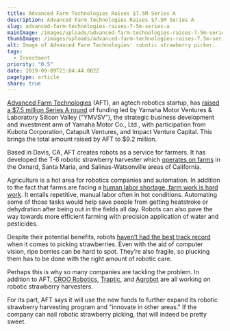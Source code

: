 ```yaml
---
title: Advanced Farm Technologies Raises $7.5M Series A
description: Advanced Farm Technologies Raises $7.5M Series A
slug: advanced-farm-technologies-raises-7-5m-series-a
mainImage: /images/uploads/advanced-farm-technologies-raises-7.5m-series-a-featured.jpg
thumbImage: /images/uploads/advanced-farm-technologies-raises-7.5m-series-a-thumb.jpg
alt: Image of Advanced Farm Technologies' robotic strawberry picker.
tags:
  - Investment
priority: "0.5"
date: 2019-09-09T21:04:44.002Z
pagetype: article
share: true
---
```

[Advanced Farm Technologies](https://advanced.farm/) (AFT), an agtech robotics startup, has [raised a $7.5 million Series A round](https://www.businesswire.com/news/home/20190827005097/en/Yamaha-Motor-Ventures-Laboratory-Silicon-Valley-Leads) of funding led by Yamaha Motor Ventures & Laboratory Silicon Valley ("YMVSV"), the strategic business development and investment arm of Yamaha Motor Co., Ltd., with participation from Kubota Corporation, Catapult Ventures, and Impact Venture Capital. This brings the total amount raised by AFT to $9.2 million.

Based in Davis, CA, AFT creates robots as a service for farmers. It has developed the T-6 robotic strawberry harvester which [operates on farms](https://agfundernews.com/yamaha-leads-7-5m-series-a-in-strawberry-harvesting-robot) in the Oxnard, Santa Maria, and Salinas-Watsonville areas of California.

Agriculture is a hot area for robotics companies and automation. In addition to the fact that farms are facing a [human labor shortage, farm work is hard work](https://www.fb.org/viewpoints/another-year-of-farm-labor-shortages). It entails repetitive, manual labor often in hot conditions. Automating some of those tasks would help save people from getting heatstroke or dehydration after being out in the fields all day. Robots can also pave the way towards more efficient farming with precision application of water and pesticides.

Despite their potential benefits, robots [haven’t had the best track record](https://www.npr.org/sections/thesalt/2018/03/20/592857197/robots-are-trying-to-pick-strawberries-so-far-theyre-not-very-good-at-it) when it comes to picking strawberries. Even with the aid of computer vision, ripe berries can be hard to spot. They’re also fragile, so plucking them has to be done with the right amount of robotic care.

Perhaps this is why so many companies are tackling the problem. In addition to AFT, [CROO Robotics](https://www.harvestcroorobotics.com/), [Traptic](https://www.traptic.com/), and [Agrobot](https://www.agrobot.com/) are all working on robotic strawberry harvesters.

For its part, AFT says it will use the new funds to further expand its robotic strawberry harvesting program and "innovate in other areas." If the company can nail robotic strawberry picking, that will indeed be pretty sweet.